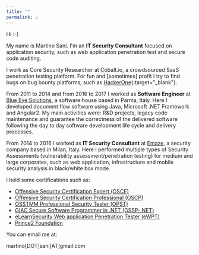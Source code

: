 ```yaml
---
title: ""
permalink: /
---
```


Hi :-)

My name is Martino Sani. I'm an <strong>IT Security Consultant</strong> focused on application security, such as web application penetration test and secure code auditing.

I work as Core Security Researcher at Cobalt.io, a crowdsourced SaaS penetration testing platform. For fun and [sometimes] profit I try to find bugs on bug bounty platforms, such as [HackerOne](https://hackerone.com/ilsani?sort_type=latest_disclosable_activity_at&filter=type%3Aall%20from%3Ailsani&page=1&range=forever){:target="_blank"}.

From 2011 to 2014 and from 2016 to 2017 I worked as <strong>Software Engineer</strong> at [Blue Eye Solutions](href="http://www.besolutions.it/), a software house based in Parma, Italy. Here I developed document flow software using Java, Microsoft .NET Framework and Angular2. My main activities were: R&D projects, legacy code maintenance and guarantee the correctness of the delivered software following the day to day software development life cycle and delivery processes.

From 2014 to 2016 I worked as <strong>IT Security Consultant</strong> at [Emaze](href="https://www.emaze.net), a security company based in Milan, Italy. Here I performed multiple types of Security Assessments (vulnerability assessment/penetration testing) for medium and large corporates, such as web application, infrastructure and mobile security analysis in black/white box mode.

I hold some certifications such as:

- [Offensive Security Certification Expert (OSCE)](https://www.offensive-security.com/information-security-certifications/osce-offensive-security-certified-expert/)
- [Offensive Security Certification Professional (OSCP)](https://www.offensive-security.com/information-security-certifications/oscp-offensive-security-certified-professional)
- [OSSTMM Professional Security Tester (OPST)](http://www.isecom.org/certification/opst.html)
- [GIAC Secure Software Programmer in .NET (GSSP-.NET)](https://www.giac.org/certified-professional/martino-sani/151744)
- [eLearnSecurity Web application Penetration Tester (eWPT)](https://www.elearnsecurity.com/certification/ewpt/)
- [Prince2 Foundation](https://www.prince2.com/eur/what-is-prince2)

You can email me at:

martino[DOT]sani[AT]gmail.com

